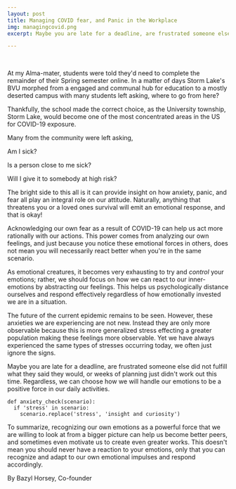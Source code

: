 ```yaml
---
layout: post
title: Managing COVID fear, and Panic in the Workplace
img: managingcovid.png
excerpt: Maybe you are late for a deadline, are frustrated someone else did not fulfill what they said they would, or weeks of planning just didn't work out this time. Regardless, we can choose how we will handle our emotions to be a positive force in our daily activities.

---
```

<br/>

At my Alma-mater, students were  told they'd need to complete the remainder of their Spring semester online. In a matter of days Storm Lake's BVU morphed from a engaged and communal hub for education to a mostly deserted campus with many students left asking, where to go from here?

Thankfully, the school made the correct choice, as the University township, Storm Lake, would become one of the most concentrated areas in the US for COVID-19 exposure. 

Many from the community were left asking,
>
Am I sick?
>
Is a person close to me sick?
>
Will I give it to somebody at high risk?
>

The bright side to this all is it can provide insight on how anxiety, panic, and fear all play an integral role on our attitude. Naturally, anything that threatens you or a loved ones survival will emit an emotional response, and that is okay!

Acknowledging our own fear as a result of COVID-19 can help us act more rationally with our actions. This power comes from analyzing our own feelings, and just because you notice these emotional forces in others, does not mean you will necessarily react better when you're in the same scenario.

As emotional creatures, it becomes very exhausting to try and *control* your emotions; rather, we should focus on how we can react to our inner-emotions by abstracting our feelings. This helps us psychologically distance ourselves and respond effectively regardless of how emotionally invested we are in a situation.

The future of the current epidemic remains to be seen. However, these anxieties we are experiencing are not new. Instead they are only more observable because this is more generalized stress effecting a greater population making these feelings more observable. Yet we have always experienced the same types of stresses occurring today, we often just ignore the signs.

Maybe you are late for a deadline, are frustrated someone else did not fulfill what they said they would, or weeks of planning just didn't work out this time. Regardless, we can choose how we will handle our emotions to be a positive force in our daily activities.

    def anxiety_check(scenario):
      if 'stress' in scenario:
        scenario.replace('stress', 'insight and curiosity')

To summarize, recognizing our own emotions as a powerful force that we are willing to look at from a bigger picture can help us become better peers, and sometimes even motivate us to create even greater works. This doesn't mean you should never have a reaction to your emotions, only that you can recognize and adapt to our own emotional impulses and respond accordingly.

By Bazyl Horsey, Co-founder
